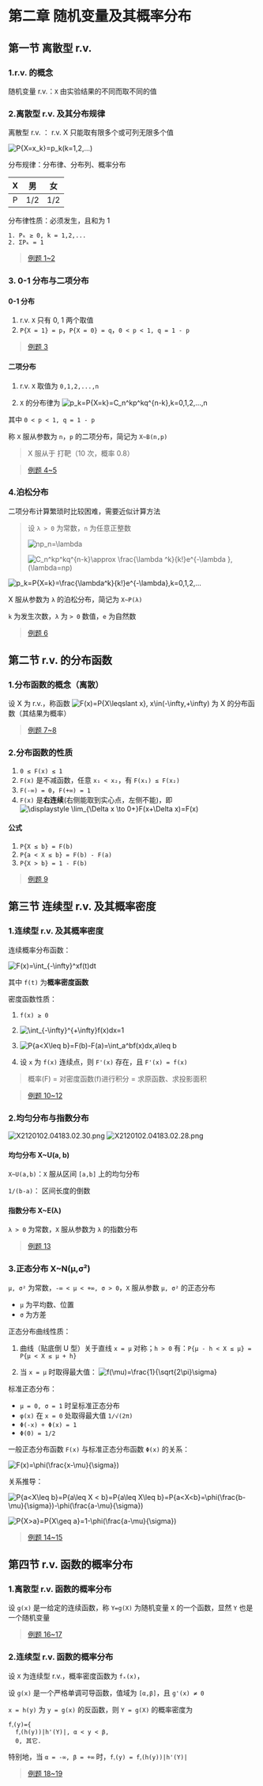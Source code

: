 # 第二章 随机变量及其概率分布

## 第一节 离散型 r.v.

### 1.r.v. 的概念

随机变量 r.v.：`X` 由实验结果的不同而取不同的值

### 2.离散型 r.v. 及其分布规律

离散型 r.v. ： r.v. X 只能取有限多个或可列无限多个值

![P\{X=x_k\}=p_k(k=1,2,...)](../img/X2120102.04183.02.01.svg)

分布规律：分布律、分布列、概率分布

| X | 男 | 女 |
| :--: | :--: | :--: |
| P | 1/2 | 1/2 |

分布律性质：必须发生，且和为 1

```
1. Pₖ ≥ 0, k = 1,2,...
2. ΣPₖ = 1
```
> [例题 1~2](./02.第二章例题.md#例题-1)

### 3. 0-1 分布与二项分布

#### 0-1 分布

1. r.v. `X` 只有 0, 1 两个取值
2. `P{X = 1} = p`，`P{X = 0} = q`，`0 < p < 1, q = 1 - p`

> [例题 3](./02.第二章例题.md#例题-3)

#### 二项分布

1. r.v. `X` 取值为 `0,1,2,...,n`

2. `X` 的分布律为 ![p_k=P\{X=k\}=C_n^kp^kq^{n-k},k=0,1,2,...,n](../img/X2120102.04183.02.02.svg)

其中 `0 < p < 1, q = 1 - p`

称 `X` 服从参数为 `n`，`p` 的二项分布，简记为 `X~B(n,p)`

> X 服从于 打靶（10 次，概率 0.8）

> [例题 4~5](./02.第二章例题.md#例题-4)

### 4.泊松分布

二项分布计算繁琐时比较困难，需要近似计算方法

> 设 `λ > 0` 为常数，`n` 为任意正整数
>
> ![np_n=\lambda](../img/X2120102.04183.02.04.svg)
>
> ![C_n^kp^kq^{n-k}\approx \frac{\lambda ^k}{k!}e^{-\lambda },(\lambda=np)](../img/X2120102.04183.02.05.svg)

![p_k=P\{X=k\}=\frac{\lambda^k}{k!}e^{-\lambda},k=0,1,2,...](../img/X2120102.04183.02.06.svg)

X 服从参数为 `λ` 的泊松分布，简记为 `X~P(λ)`

`k` 为发生次数，`λ` 为 `> 0` 数值，`e` 为自然数

> [例题 6](./02.第二章例题.md#例题-6)

## 第二节 r.v. 的分布函数

### 1.分布函数的概念（离散）

设 X 为 r.v.，称函数 ![F(x)=P\{X\leqslant x\}, x\in(-\infty,+\infty)](../img/X2120102.04183.02.07.svg) 为 X 的分布函数（其结果为概率）

> [例题 7~8](./02.第二章例题.md#例题-7)

### 2.分布函数的性质

1. `0 ≤ F(x) ≤ 1`
2. `F(x)` 是不减函数，任意 `x₁ < x₂`，有 `F(x₁) ≤ F(x₂)`
3. `F(-∞) = 0`，`F(+∞) = 1`
4. `F(x)` 是**右连续**(右侧能取到实心点，左侧不能)，即 ![\displaystyle \lim_{\Delta x \to 0+}F(x+\Delta x)=F(x)](../img/X2120102.04183.02.08.svg)

#### 公式

1. `P{X ≤ b} = F(b)`
2. `P{a < X ≤ b} = F(b) - F(a)`
3. `P{X > b} = 1 - F(b)`

> [例题 9](./02.第二章例题.md#例题-9)

## 第三节 连续型 r.v. 及其概率密度

### 1.连续型 r.v. 及其概率密度

连续概率分布函数：

![F(x)=\int_{-\infty}^xf(t)dt](../img/X2120102.04183.02.21.svg)

其中 `f(t)` 为**概率密度函数**

密度函数性质：

1. `f(x) ≥ 0`

2. ![\int_{-\infty}^{+\infty}f(x)dx=1](../img/X2120102.04183.02.22.svg)

3. ![P\{a<X\leq b\}=F(b)-F(a)=\int_a^bf(x)dx,a\leq b](../img/X2120102.04183.02.23.svg)

4. 设 `x` 为 `f(x)` 连续点，则 `F'(x)` 存在，且 `F'(x) = f(x)`

> 概率(F) = 对密度函数(f)进行积分 = 求原函数、求投影面积

> [例题 10~12](./02.第二章例题.md#例题-10)

### 2.均匀分布与指数分布

![X2120102.04183.02.30.png](../img/X2120102.04183.02.30.png)
![X2120102.04183.02.28.png](../img/X2120102.04183.02.28.png)

#### 均匀分布 X~U(a, b)

`X~U(a,b)`：`X` 服从区间 `[a,b]` 上的均匀分布

`1/(b-a)`： 区间长度的倒数

#### 指数分布 X~E(λ)

`λ > 0` 为常数，`X` 服从参数为 `λ` 的指数分布

> [例题 13](./02.第二章例题.md#例题-13)

### 3.正态分布 X~N(μ,σ²)

`μ, σ²` 为常数，`-∞ < μ < +∞, σ > 0`，`X` 服从参数 `μ, σ²` 的正态分布

- `μ` 为平均数、位置
- `σ` 为方差

正态分布曲线性质：

1. 曲线（贴底倒 U 型）关于直线 `x = μ` 对称；`h > 0` 有：`P{μ - h < X ≤ μ} = P{μ < X ≤ μ + h}`

2. 当 `x = μ` 时取得最大值： ![f(\mu)=\frac{1}{\sqrt{2\pi}\sigma}](../img/X2120102.04183.02.34.svg)

标准正态分布：

- `μ = 0, σ = 1` 时呈标准正态分布
- `φ(x)` 在 `x = 0` 处取得最大值 `1/√(2π)`
- `Φ(-x) + Φ(x) = 1`
- `Φ(0) = 1/2`

一般正态分布函数 `F(x)` 与标准正态分布函数 `Φ(x)` 的关系：

![F(x)=\phi(\frac{x-\mu}{\sigma})](../img/X2120102.04183.02.35.svg)

关系推导：

![P\{a<X\leq b\}=P\{a\leq X < b\}=P\{a\leq X\leq b\}=P\{a<X<b\}=\phi(\frac{b-\mu}{\sigma})-\phi(\frac{a-\mu}{\sigma})](../img/X2120102.04183.02.36.svg)

![P\{X>a\}=P\{X\geq a\}=1-\phi(\frac{a-\mu}{\sigma})](../img/X2120102.04183.02.37.svg)

> [例题 14~15](./02.第二章例题.md#例题-14)

## 第四节 r.v. 函数的概率分布

### 1.离散型 r.v. 函数的概率分布

设 `g(x)` 是一给定的连续函数，称 `Y=g(X)` 为随机变量 `X` 的一个函数，显然 `Y` 也是一个随机变量

> [例题 16~17](./02.第二章例题.md#例题-16)

### 2.连续型 r.v. 函数的概率分布

设 `X` 为连续型 r.v.，概率密度函数为 `fₓ(x)`，

设 `g(x)` 是一个严格单调可导函数，值域为 `[α,β]`，且 `g'(x) ≠ 0`

`x = h(y)` 为 `y = g(x)` 的反函数，则 `Y = g(X)` 的概率密度为

```
fᵧ(y)={
  fᵪ(h(y))|h'(Y)|, α < y < β,
  0, 其它.
```

特别地，当 `α = -∞, β = +∞` 时，`fᵧ(y) = fᵪ(h(y))|h'(Y)|`

> [例题 18~19](./02.第二章例题.md#例题-18)

